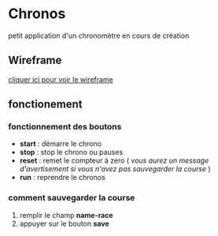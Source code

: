# Chronos

petit application d'un chronomètre en cours de création 

## Wireframe 

[cliquer ici pour voir le wireframe](https://wireframe.cc/5PtJdW)

## fonctionement 

### fonctionnement des boutons 

- **start** : démarre le chrono
- **stop** :  stop le chrono ou pauses 
- **reset** : remet le compteur à zero ( _vous aurez un message d'avertisement si vous n'avez pas sauvegarder la course_ ) 
- **run** : reprendre le chronos  

### comment sauvegarder la course 

1. remplir le champ **name-race** 
2. appuyer sur le bouton **save** 

 
